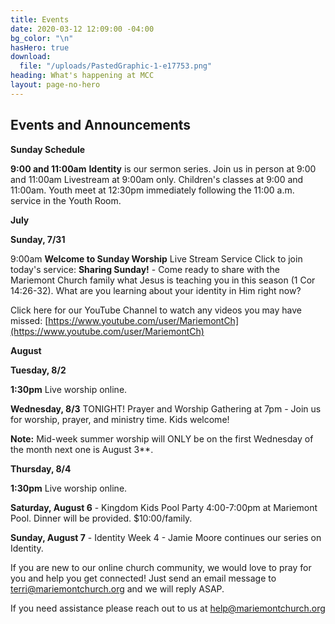```yaml
---
title: Events
date: 2020-03-12 12:09:00 -04:00
bg_color: "\n"
hasHero: true
download:
  file: "/uploads/PastedGraphic-1-e17753.png"
heading: What's happening at MCC
layout: page-no-hero
---
```


## Events and Announcements

**Sunday Schedule**

**9:00 and 11:00am** 
**Identity** is our sermon series.  Join us in person at 9:00 and 11:00am Livestream at 9:00am only. Children's classes at 9:00 and 11:00am. Youth meet at 12:30pm immediately following the 11:00 a.m. service in the Youth Room.


**July**

**Sunday, 7/31** 

9:00am **Welcome to Sunday Worship** Live Stream Service Click to join today's service: **Sharing Sunday!** - Come ready to share with the Mariemont Church family what Jesus is teaching you in this season (1 Cor 14:26-32). What are you learning about your identity in Him right now?

Click here for our YouTube Channel to watch any videos you may have missed:
[https://www.youtube.com/user/MariemontCh](https://www.youtube.com/user/MariemontCh)

**August**

**Tuesday, 8/2**

**1:30pm** Live worship online.

**Wednesday, 8/3** TONIGHT! Prayer and Worship Gathering at 7pm - Join us for worship, prayer, and ministry time. Kids welcome!

**Note:** Mid-week summer worship will ONLY be on the first Wednesday of the month next one is August 3**.

**Thursday, 8/4** 

**1:30pm** Live worship online.

**Saturday, August 6** - Kingdom Kids Pool Party 4:00-7:00pm at Mariemont Pool. Dinner will be provided. $10:00/family.

**Sunday, August 7** - Identity Week 4 - Jamie Moore continues our series on Identity.

If you are new to our online church community, we would love to pray for you and help you get connected! Just send an email message to [terri@mariemontchurch.org](http://terri@mariemontchurch.org) and we will reply ASAP.

If you need assistance please reach out to us at [help@mariemontchurch.org](http://help@mariemontchurch.org)

